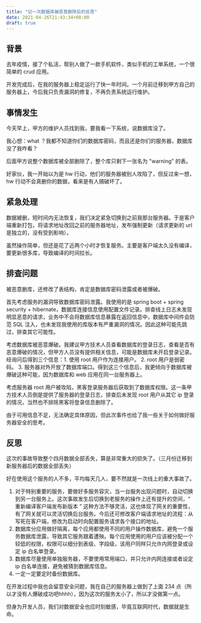 ```yaml
---
title: "记一次数据库被恶意删除后的反思"
date: 2021-04-26T21:43:34+08:00
draft: true
---
```


## 背景

去年疫情，接了个私活，帮别人做了一款手机软件，类似手机的工单系统，一个很简单的 crud 应用。

开发完成后，在我的服务器上稳定运行了快一年时间。一个月前迁移到甲方自己的服务器上，今后我只负责漏洞的修复，不再负责系统运行维护。



## 事情发生

今天早上，甲方的维护人员找到我，要我看一下系统，说数据库没了。

我心想：what ？我都不知道你们的数据库密码，而且还是你们的服务器，数据库没了我咋看？

后面甲方说整个数据库被全部删除了，整个库只剩下一张名为 "warning" 的表。

好家伙，我一开始以为是 hw 行动，他们的服务器被别人攻陷了，但反过来一想，hw 行动不会真删你的数据，看来是有人搞破坏了。



## 紧急处理

数据被删，短时间内无法恢复，我们决定紧急切换到之前我那台服务器。于是客户端重新打包，将请求地址改回之前的服务器地址，发布强制更新（请求更新的 url 是独立的，没有受到影响）。

虽然操作简单，但还是花了近两个小时才恢复服务。主要是客户端太久没有编译，要更新很多库，导致编译的时间拉长。



## 排查问题

被恶意删库，还修改了表结构，肯定是数据库密码泄露或者被爆破。

首先考虑服务的漏洞导致数据库密码泄露。我使用的是 spring boot + spring security + hibernate，数据库连接信息使用配置文件记录。排查线上日志未发现明显恶意的请求，业务中不会将数据库信息暴露在返回信息中，数据库中间件会防范 SQL 注入，也未发现我使用的库版本有严重漏洞的情况。因此这种可能先跳过，排查其它可能性。

考虑数据库被恶意爆破。我建议甲方技术人员查看数据库的登录日志，查看是否有恶意爆破的情况，但甲方人员没有提供相关信息，可能是数据库未开启登录记录。经询问后得到三个信息：1. 使用 root 用户作为连接用户。 2. root 用户是弱密码。 3. 服务器对外开放了数据库端口。得到这三个信息后，我更倾向于数据库被爆破这种可能，因为数据库和 web 应用在同一台服务器上。

考虑服务器 root 用户被攻陷，黑客登录服务器后获取到了数据库权限。这一条甲方技术人员倒是提供了服务器的登录日志，排查后未发现 root 用户从其它 ip 登录的情况，当然也不排除黑客将登录信息删除了。

由于可用信息不足，无法确定具体原因，但此次事件也给了我一些关于如何做好服务器安全的思考。



## 反思

这次的事故导致整个四月数据全部丢失，算是非常重大的损失了。（三月份迁移到新服务器后的数据全部丢失）

好在使用这个服务的人不多，平均每天几人，要不然就是一次线上的重大事故了。

1. 对于特别重要的服务，要做好多服务容灾，当一台服务出现问题时，自动切换到另一台服务上。这次事故发生后切换到老服务的操作上还有提升的空间，“ 重新编译客户端发布新版本 ” 这种方法不够灵活，这也体现了网关的重要性，有了网关就可以灵活切换后台服务。今后还可修改客户端请求地址的流程：从写死在客户端，修改为启动时向配置服务请求各个接口的地址。
2. 数据库分应用做好隔离，每个应用都使用不同的用户操作数据库，避免一个服务数据库泄露，导致其它服务跟着遭殃。每个应用使用的用户应该被分配一个较低的权限，权限可以细分到表级、字段级，该用户同样只允许内网登录或设定 ip 白名单登录。
3. 数据库尽量使用单独服务器，不要使用常用端口，并只允许内网连接或者设定 ip 白名单连接，避免被猜到数据库信息。
4. 一定一定要定时备份数据库。

在开发过程中我也会留意安全问题，我在自己的服务器上做到了上面 234 点（所以才没有人爆破成功吧hhhh），因为这次的服务太小了，所以才没做第一点。

但身为开发人员，我们对数据安全也应时刻敏感，毕竟互联网时代，数据就是生命。